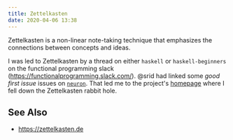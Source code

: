 ```yaml
---
title: Zettelkasten
date: 2020-04-06 13:38
---
```


Zettelkasten is a non-linear note-taking technique that emphasizes
the connections between concepts and ideas.

I was led to Zettelkasten by a thread on either `haskell` or
`haskell-beginners` on the functional programming slack
(https://functionalprogramming.slack.com/). @srid had linked some
_good first issue_ issues on
[`neuron`](https://github.com/srid/neuron). That led me to the
project's [homepage](https://neuron.srid.ca/) where I fell down the
Zettelkasten rabbit hole.

## See Also

- https://zettelkasten.de
